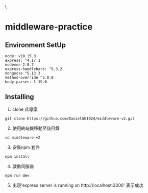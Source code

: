 \

# middleware-practice

## Environment SetUp

    node: v10.15.0
    express: ^4.17.1
    nodemon 2.0.7
    express-handlebars: ^5.3.2
    mongoose ^5.13.3
    method-override ^3.0.0
    body-parser: 1.19.0
    

## Installing 

1. clone 此專案
```
git clone https://github.com/DanielGG1024/middleware-v2.git
```
2. 使用終端機移動至該目錄
```
cd middleware-v2
```
3. 安裝npm 套件
```
npm install
```
4. 啟動伺服器
```
npm run dev
```
5. 出現'express server is running on http://localhost:3000'
表示成功
